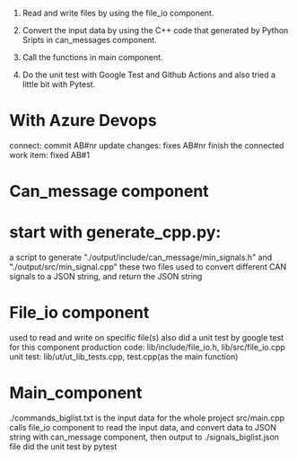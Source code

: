 1) Read and write files by using the file_io component.

2) Convert the input data by using the C++ code that generated by Python Sripts in can_messages component.

3) Call the functions in main component.

4) Do the unit test with Google Test and Github Actions and also tried a little bit with Pytest. 

# With Azure Devops
connect: commit AB#nr
update changes: fixes AB#nr
finish the connected work item: fixed AB#1




# Can_message component
# start with generate_cpp.py: 
a script to generate "./output/include/can_message/min_signals.h" and "./output/src/min_signal.cpp"
these two files used to convert different CAN signals to a JSON string, and return the JSON string

# File_io component
used to read and write on specific file(s)
also did a unit test by google test for this component
production code: lib/include/file_io.h, lib/src/file_io.cpp
unit test: lib/ut/ut_lib_tests.cpp, test.cpp(as the main function)

# Main_component
./commands_biglist.txt is the input data for the whole project
src/main.cpp calls file_io component to read the input data, and convert data to JSON string with can_message component, then output to ./signals_biglist.json file
did the unit test by pytest

